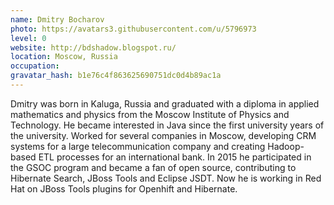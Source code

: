 ```yaml
---
name: Dmitry Bocharov
photo: https://avatars3.githubusercontent.com/u/5796973
level: 0
website: http://bdshadow.blogspot.ru/
location: Moscow, Russia
occupation: 
gravatar_hash: b1e76c4f863625690751dc0d4b89ac1a
---
```

Dmitry was born in Kaluga, Russia and graduated with a diploma in applied mathematics and physics from the Moscow Institute of Physics and Technology. He became interested in Java since the first university years of the university. Worked for several companies in Moscow, developing CRM systems for a large telecommunication company and creating Hadoop-based ETL processes for an international bank. In 2015 he participated in the GSOC program and became a fan of open source, contributing to Hibernate Search, JBoss Tools and Eclipse JSDT. Now he is working in Red Hat on JBoss Tools plugins for Openhift and Hibernate.
